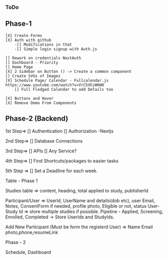 ### ToDo

## Phase-1 
    [X] Create Forms
    [X] Auth with github
        -[] Modifications in that
        -[] Simple login signup with Auth.js

    [] Rework on credentials NextAuth 
    [] Dashboard - Priority 
    [] Home Page
    [X] 2 Sidebar on Button () -> Create a common component
    [] Create SVGs of Images 
    [X] Schedule Page/ Calendar - Fullcalendar.js https://www.youtube.com/watch?v=VrC5XhjW6W0
        [] Full Fledged Calendar to add Details too

    [X] Buttons and Hover
    [X] Remove Demo From Components

## Phase-2 (Backend)
1st Step=>
    [] Authentication
    [] Authorization -Nextjs 
    
2nd Step=>
    [] Database Connections

3rd Step=>
    [] APIs
    [] Any Service?

4th Step=>
    [] Find Shortcuts/packages to easier tasks
    
5th Step =>
    [] Set a Deadline for each week.





Table - Phase 1

Studies table => content, heading, total applied to study, publisherId

Participant/User => UserId, UserName and details(dob etc), user Email, Notes, ConsentForm if needed, profile photo, Eligible or not, status
User-Study Id => store multiple studies if possible.
Pipeline - Applied, Screening, Enrolled, Completed -> Store UserIds and StudyIds.

Add New Participant (Must be form the registerd User) => Name Email photo,phone,resumeLink

Phase - 2

Schedule, Dashboard